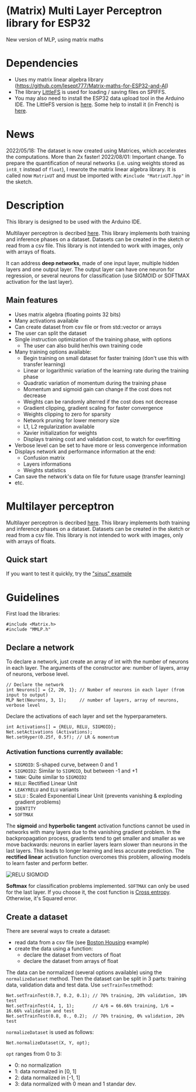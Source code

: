 # (Matrix) Multi Layer Perceptron library for ESP32
New version of MLP, using matrix maths

# Dependencies
* Uses my matrix linear algebra library (https://github.com/lesept777/Matrix-maths-for-ESP32-and-AI)
* The library [LittleFS](https://github.com/lorol/LITTLEFS) is used for loading / saving files on SPIFFS.
* You may also need to install the ESP32 data upload tool in the Arduino IDE. The LittleFS version is [here](https://github.com/lorol/arduino-esp32fs-plugin). Some help to install it (in French) is [here](https://forum.arduino.cc/t/littlefs-sur-esp32-comportement-bizarre/992297/2).

# News
2022/05/18: The dataset is now created using Matrices, which accelerates the computations. More than 2x faster!
2022/08/01: Important change. To prepare the quantification of neural networks (i.e. using weights stored as `int8_t` instead of `float`), I rewrote the matrix linear algebra library. It is called now `MatrixUT` and must be imported with: `#include "MatrixUT.hpp"` in the sketch.

# Description
This library is designed to be used with the Arduino IDE.

Multilayer perceptron is decribed [here](https://en.wikipedia.org/wiki/Multilayer_perceptron). This library implements both training and inference phases on a dataset. Datasets can be created in the sketch or read from a csv file. This library is not intended to work with images, only with arrays of floats.

It can address **deep networks**, made of one input layer, multiple hidden layers and one output layer. The output layer can have one neuron for regression, or several neurons for classification (use SIGMOID or SOFTMAX activation for the last layer).

## Main features
* Uses matrix algebra (floating points 32 bits)
* Many activations available
* Can create dataset from csv file or from std::vector or arrays
* The user can split the dataset
* Single instruction optimization of the training phase, with options
  * The user can also build her/his own training code
* Many training options available:
  * Begin training on small dataset for faster training (don't use this with transfer learning)
  * Linear or logarithmic variation of the learning rate during the training phase
  * Quadratic variation of momentum during the training phase
  * Momentum and sigmoid gain can change if the cost does not decrease
  * Weights can be randomly alterred if the cost does not decrease
  * Gradient clipping, gradient scaling for faster convergence
  * Weights clipping to zero for sparsity
  * Network pruning for lower memory size
  * L1, L2 regularization available
  * Xavier initialization for weights
  * Displays training cost and validation cost, to watch for overfitting
* Verbose level can be set to have more or less convergence information
* Displays network and performance information at the end:
  * Confusion matrix
  * Layers informations
  * Weights statistics
* Can save the network's data on file for future usage (transfer learning)
* etc.

# Multilayer perceptron
Multilayer perceptron is decribed [here](https://en.wikipedia.org/wiki/Multilayer_perceptron). This library implements both training and inference phases on a dataset. Datasets can be created in the sketch or read from a csv file. This library is not intended to work with images, only with arrays of floats.

## Quick start
If you want to test it quickly, try the ["sinus" example](./examples/MMLP_Sinus)

# Guidelines
First load the libraries:
```
#include <Matrix.h>
#include "MMLP.h"
```
## Declare a network
To declare a network, just create an array of int with the number of neurons in each layer. The arguments of the constructor are: number of layers, array of neurons, verbose level.
```
// Declare the network
int Neurons[] = {2, 20, 1}; // Number of neurons in each layer (from input to output)
MLP Net(Neurons, 3, 1);     // number of layers, array of neurons, verbose level
```
Declare the activations of each layer and set the hyperparameters.
```
int Activations[] = {RELU, RELU, SIGMOID};
Net.setActivations (Activations);
Net.setHyper(0.25f, 0.5f); // LR & momentum
```
### **Activation functions** currently available: 
* `SIGMOID`: S-shaped curve, between 0 and 1
* `SIGMOID2`: Similar to `SIGMOID`, but between -1 and +1
* `TANH`: Quite similar to `SIGMOID2`
* `RELU`: Rectified Linear Unit
* `LEAKYRELU` and `ELU` variants
* `SELU` : Scaled Exponential Linear Unit (prevents vanishing & exploding gradient problems)
* `IDENTITY`
* `SOFTMAX`

The **sigmoid** and **hyperbolic tangent** activation functions cannot be used in networks with many layers due to the vanishing gradient problem. In the backpropagation process, gradients tend to get smaller and smaller as we move backwards:  neurons in earlier layers learn slower than neurons in the last layers. This leads to longer learning and less accurate prediction. The **rectified linear** activation function overcomes this problem, allowing models to learn faster and perform better.

![RELU SIGMOID](https://miro.medium.com/max/1452/1*29VH_NiSdoLJ1jUMLrURCA.png "Sigmoid and RELU functions")

**Softmax** for classification problems implemented. `SOFTMAX` can only be used for the last layer. If you choose it, the cost function is [Cross entropy](https://en.wikipedia.org/wiki/Cross_entropy). Otherwise, it's Squared error.

## Create a dataset
There are several ways to create a dataset:
* read data from a csv file (see [Boston Housing](./examples/MMLP_BostonHousing) example)
* create the data using a function:
  * declare the dataset from vectors of float
  * declare the dataset from arrays of float

The data can be normalized (several options available) using the `normalizeDataset` method. Then the dataset can be split in 3 parts: training data, validation data and test data. Use `setTrainTest`method:
```
Net.setTrainTest(0.7, 0.2, 0.1); // 70% training, 20% validation, 10% test
Net.setTrainTest(4, 1, 1);       // 4/6 = 66.66% training, 1/6 = 16.66% validation and test
Net.setTrainTest(0.8, 0., 0.2);  // 70% training, 0% validation, 20% test
```
`normalizeDataset` is used as follows:
```
Net.normalizeDataset(X, Y, opt);
```
`opt` ranges from 0 to 3:
* 0: no normalization
* 1: data normalzed in [0, 1]
* 2: data normalized in [-1, 1]
* 3: data normalized with 0 mean and 1 standar dev.

